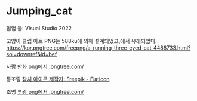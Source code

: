 # Jumping_cat
협업 툴: Visual Studio 2022

고양이 클립 아트 PNG는 588ku에 의해 설계되었고,에서 유래되었다. https://kor.pngtree.com/freepng/a-running-three-eyed-cat_4488733.html?sol=downref&id=bef

사람
<a href='https://.pngtree.com/so/만화'>만화 png에서 .pngtree.com/</a>

통조림
<a href="https://www.flaticon.com/kr/free-icons/" title="참치 아이콘">참치 아이콘  제작자: Freepik - Flaticon</a>

조명
<a href='https://.pngtree.com/so/투광'>투광 png에서 .pngtree.com/</a>
